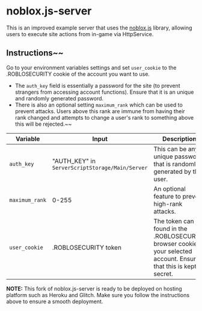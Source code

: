 
# noblox.js-server

This is an improved example server that uses the [noblox.js](https://github.com/suufi/noblox.js) library, allowing users to execute site actions from in-game via HttpService.

## Instructions~~

Go to your environment variables settings and set `user_cookie` to the .ROBLOSECURITY cookie of the account you want to use. 
- The `auth_key` field is essentially a password for the site (to prevent strangers from accessing account functions). Ensure that it is an unique and randomly generated password.
- There is also an optional setting `maximum_rank` which can be used to prevent attacks. Users above this rank are immune from having their rank changed and attempts to change a user's rank to something above this will be rejected.~~

| Variable | Input | Description |
|-|-|-|
| `auth_key` | "AUTH_KEY" in `ServerScriptStorage/Main/Server` | This can be any unique password that is randomly generated by the user. |
| `maximum_rank` | 0-255 | An optional feature to prevent high-rank attacks. |
| `user_cookie` | .ROBLOSECURITY token | The token can be found in the .ROBLOSECURITY browser cookie of your selected account. Ensure that this is kept secret. |


**NOTE:** This fork of noblox.js-server is ready to be deployed on hosting platform such as Heroku and Glitch. Make sure you follow the instructions above to ensure a smooth deployment.
